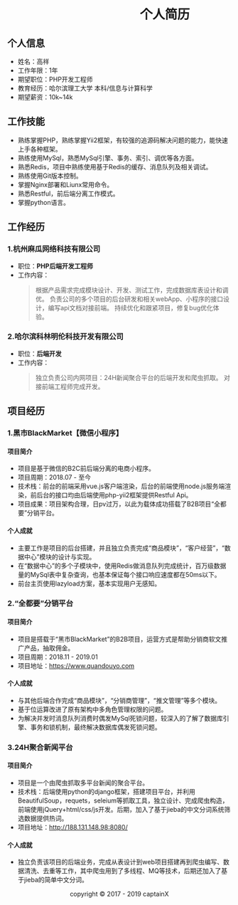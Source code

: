 &nbsp;&nbsp;&nbsp;&nbsp;&nbsp;&nbsp;&nbsp;&nbsp;&nbsp;&nbsp;&nbsp;&nbsp;&nbsp;&nbsp;&nbsp;&nbsp;&nbsp;&nbsp;&nbsp;&nbsp;&nbsp;&nbsp;&nbsp;&nbsp;&nbsp;&nbsp;&nbsp;&nbsp;&nbsp;&nbsp;&nbsp;&nbsp;&nbsp;&nbsp;&nbsp;&nbsp;&nbsp;&nbsp;&nbsp;&nbsp;&nbsp;&nbsp;&nbsp;&nbsp;&nbsp;个人简历
=========================

## 个人信息
* 姓名：高祥                       
* 工作年限：1年
* 期望职位：PHP开发工程师
* 教育经历：哈尔滨理工大学 本科/信息与计算科学
* 期望薪资：10k~14k

## 工作技能
* 熟练掌握PHP，熟练掌握Yii2框架，有较强的追源码解决问题的能力，能快速上手各种框架。 
* 熟练使用MySql，熟悉MySql引擎、事务、索引、调优等各方面。 
* 熟悉Redis，项目中熟练使用基于Redis的缓存、消息队列及相关调试。 
* 熟练使用Git版本控制。 
* 掌握Nginx部署和Liunx常用命令。 
* 熟悉Restful，前后端分离工作模式。
* 掌握python语言。 

## 工作经历
### 1.杭州麻瓜网络科技有限公司
* 职位：__PHP后端开发工程师__
* 工作内容：
    > 根据产品需求完成模块设计、开发、测试工作，完成数据库表设计和调优。
    > 负责公司的多个项目的后台研发和相关webApp、小程序的接口设计，编写api文档对接前端。
    > 持续优化和跟紧项目，修复bug优化体验。

### 2.哈尔滨科林明伦科技开发有限公司
* 职位：__后端开发__
* 工作内容：
    > 独立负责公司内网项目：24H新闻聚合平台的后端开发和爬虫抓取。
    > 对接前端工程师完成开发。

## 项目经历

### 1.黑市BlackMarket【微信小程序】
#### 项目简介
* 项目是基于微信的B2C前后端分离的电商小程序。
* 项目周期：2018.07 - 至今
* 技术栈：前台的前端采用vue.js客户端渲染，后台的前端使用node.js服务端渲染，前后台的接口均由后端使用php-yii2框架提供Restful Api。
* 项目成果：项目架构合理，日pv过万，以此为载体成功搭载了B2B项目“全都要”分销平台。
#### 个人成就
* 主要工作是项目的后台搭建，并且独立负责完成“商品模块”，“客户经营”，“数据中心”模块的设计与实现。
* 在“数据中心”的多个子模块中，使用Redis做消息队列完成统计，百万级数据量的MySql表中复杂查询，也基本保证每个接口响应速度都在50ms以下。
* 前台主页使用lazyload方案，基本实现用户无感知。

### 2.“全都要”分销平台
#### 项目简介
* 项目是搭载于“黑市BlackMarket”的B2B项目，运营方式是帮助分销商软文推广产品，抽取佣金。
* 项目周期：2018.11 - 2019.01
* 项目地址：https://www.quandouyo.com
#### 个人成就
* 与其他后端合作完成“商品模块”，“分销商管理”，“推文管理”等多个模块。
* 基于位运算改进了原有架构中多角色管理权限的问题。
* 为解决并发时消息队列消费时偶发MySql死锁问题，较深入的了解了数据库引擎、事务和锁机制，最终解决数据库偶发死锁问题。

### 3.24H聚合新闻平台
#### 项目简介
* 项目是一个由爬虫抓取多平台新闻的聚合平台。
* 技术栈：后端使用python的django框架，搭建项目平台，并利用BeautifulSoup，requets，seleium等抓取工具，独立设计、完成爬虫构造，前端使用jQuery+html/css/js开发。后期，加入了基于jieba的中文分词系统筛选数据提供热词。
* 项目地址：http://188.131.148.98:8080/
#### 个人成就
* 独立负责该项目的后端业务，完成从表设计到web项目搭建再到爬虫编写、数据清洗、去重等工作，其中爬虫用到了多线程、MQ等技术，后期还加入了基于jieba的简单中文分词。

<center>copyright © 2017 - 2019 captainX </center>
